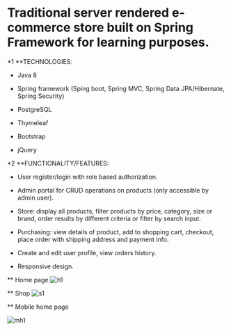 # Traditional server rendered e-commerce store built on Spring Framework for learning purposes.


*1 **TECHNOLOGIES:

* Java 8

* Spring framework (Sping boot, Spring MVC, Spring Data JPA/Hibernate, Spring Security)

* PostgreSQL

* Thymeleaf

* Bootstrap

* jQuery



*2 **FUNCTIONALITY/FEATURES:

* User register/login with role based authorization.

* Admin portal for CRUD operations on products (only accessible by admin user).

* Store: display all products, filter products by price, category, size or brand, order results by different criteria or filter by search input.

* Purchasing: view details of product, add to shopping cart, checkout, place order with shipping address and payment info.

* Create and edit user profile, view orders history.

* Responsive design.

** Home page
![h1](https://user-images.githubusercontent.com/94039553/161494927-f260798c-058b-4696-b442-0615a8aba013.jpg)

** Shop
![s1](https://user-images.githubusercontent.com/94039553/161495051-36a6f616-5b69-420b-b29a-5c39292954f3.jpg)

** Mobile home page

![mh1](https://user-images.githubusercontent.com/94039553/161495124-0e4b7202-4e85-4c3a-a2cb-2ce281b3dda6.jpg)
